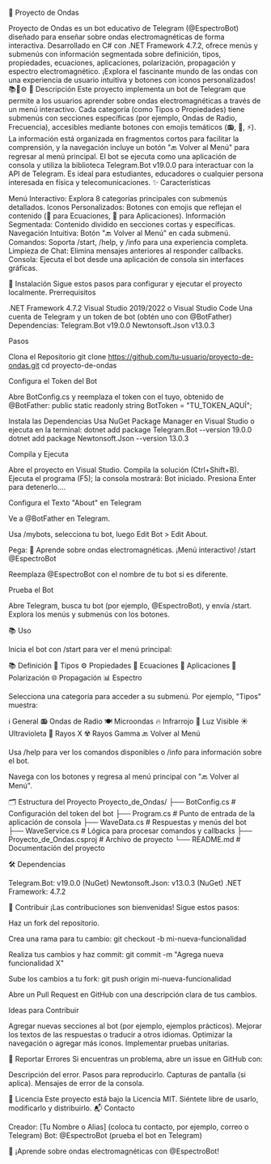 🌊 Proyecto de Ondas

Proyecto de Ondas es un bot educativo de Telegram (@EspectroBot) diseñado para enseñar sobre ondas electromagnéticas de forma interactiva. Desarrollado en C# con .NET Framework 4.7.2, ofrece menús y submenús con información segmentada sobre definición, tipos, propiedades, ecuaciones, aplicaciones, polarización, propagación y espectro electromagnético. ¡Explora el fascinante mundo de las ondas con una experiencia de usuario intuitiva y botones con iconos personalizados! 📚📡⚙️
📖 Descripción
Este proyecto implementa un bot de Telegram que permite a los usuarios aprender sobre ondas electromagnéticas a través de un menú interactivo. Cada categoría (como Tipos o Propiedades) tiene submenús con secciones específicas (por ejemplo, Ondas de Radio, Frecuencia), accesibles mediante botones con emojis temáticos (📻, 🌈, ⚡). La información está organizada en fragmentos cortos para facilitar la comprensión, y la navegación incluye un botón "🔙 Volver al Menú" para regresar al menú principal.
El bot se ejecuta como una aplicación de consola y utiliza la biblioteca Telegram.Bot v19.0.0 para interactuar con la API de Telegram. Es ideal para estudiantes, educadores o cualquier persona interesada en física y telecomunicaciones.
✨ Características

Menú Interactivo: Explora 8 categorías principales con submenús detallados.
Iconos Personalizados: Botones con emojis que reflejan el contenido (📝 para Ecuaciones, 🚀 para Aplicaciones).
Información Segmentada: Contenido dividido en secciones cortas y específicas.
Navegación Intuitiva: Botón "🔙 Volver al Menú" en cada submenú.
Comandos: Soporta /start, /help, y /info para una experiencia completa.
Limpieza de Chat: Elimina mensajes anteriores al responder callbacks.
Consola: Ejecuta el bot desde una aplicación de consola sin interfaces gráficas.

🚀 Instalación
Sigue estos pasos para configurar y ejecutar el proyecto localmente.
Prerrequisitos

.NET Framework 4.7.2
Visual Studio 2019/2022 o Visual Studio Code
Una cuenta de Telegram y un token de bot (obtén uno con @BotFather)
Dependencias:
Telegram.Bot v19.0.0
Newtonsoft.Json v13.0.3



Pasos

Clona el Repositorio
git clone https://github.com/tu-usuario/proyecto-de-ondas.git
cd proyecto-de-ondas


Configura el Token del Bot

Abre BotConfig.cs y reemplaza el token con el tuyo, obtenido de @BotFather:
public static readonly string BotToken = "TU_TOKEN_AQUÍ";




Instala las Dependencias
Usa NuGet Package Manager en Visual Studio o ejecuta en la terminal:
dotnet add package Telegram.Bot --version 19.0.0
dotnet add package Newtonsoft.Json --version 13.0.3


Compila y Ejecuta

Abre el proyecto en Visual Studio.
Compila la solución (Ctrl+Shift+B).
Ejecuta el programa (F5); la consola mostrará: Bot iniciado. Presiona Enter para detenerlo....


Configura el Texto "About" en Telegram

Ve a @BotFather en Telegram.

Usa /mybots, selecciona tu bot, luego Edit Bot > Edit About.

Pega:
🌊 Aprende sobre ondas electromagnéticas. ¡Menú interactivo! /start @EspectroBot


Reemplaza @EspectroBot con el nombre de tu bot si es diferente.



Prueba el Bot

Abre Telegram, busca tu bot (por ejemplo, @EspectroBot), y envía /start.
Explora los menús y submenús con los botones.



📚 Uso

Inicia el bot con /start para ver el menú principal:

📚 Definición
📡 Tipos
⚙️ Propiedades
📝 Ecuaciones
🚀 Aplicaciones
🔄 Polarización
🌐 Propagación
📊 Espectro


Selecciona una categoría para acceder a su submenú. Por ejemplo, "Tipos" muestra:

ℹ️ General
📻 Ondas de Radio
🍽️ Microondas
🔥 Infrarrojo
🌈 Luz Visible
☀️ Ultravioleta
🩻 Rayos X
☢️ Rayos Gamma
🔙 Volver al Menú


Usa /help para ver los comandos disponibles o /info para información sobre el bot.

Navega con los botones y regresa al menú principal con "🔙 Volver al Menú".


🗂️ Estructura del Proyecto
Proyecto_de_Ondas/
├── BotConfig.cs         # Configuración del token del bot
├── Program.cs           # Punto de entrada de la aplicación de consola
├── WaveData.cs          # Respuestas y menús del bot
├── WaveService.cs       # Lógica para procesar comandos y callbacks
├── Proyecto_de_Ondas.csproj  # Archivo de proyecto
└── README.md            # Documentación del proyecto

🛠️ Dependencias

Telegram.Bot: v19.0.0 (NuGet)
Newtonsoft.Json: v13.0.3 (NuGet)
.NET Framework: 4.7.2

🤝 Contribuir
¡Las contribuciones son bienvenidas! Sigue estos pasos:

Haz un fork del repositorio.

Crea una rama para tu cambio:
git checkout -b mi-nueva-funcionalidad


Realiza tus cambios y haz commit:
git commit -m "Agrega nueva funcionalidad X"


Sube los cambios a tu fork:
git push origin mi-nueva-funcionalidad


Abre un Pull Request en GitHub con una descripción clara de tus cambios.


Ideas para Contribuir

Agregar nuevas secciones al bot (por ejemplo, ejemplos prácticos).
Mejorar los textos de las respuestas o traducir a otros idiomas.
Optimizar la navegación o agregar más iconos.
Implementar pruebas unitarias.

🐛 Reportar Errores
Si encuentras un problema, abre un issue en GitHub con:

Descripción del error.
Pasos para reproducirlo.
Capturas de pantalla (si aplica).
Mensajes de error de la consola.

📜 Licencia
Este proyecto está bajo la Licencia MIT. Siéntete libre de usarlo, modificarlo y distribuirlo.
📬 Contacto

Creador: [Tu Nombre o Alias] (coloca tu contacto, por ejemplo, correo o Telegram)
Bot: @EspectroBot (prueba el bot en Telegram)


🌊 ¡Aprende sobre ondas electromagnéticas con @EspectroBot!
